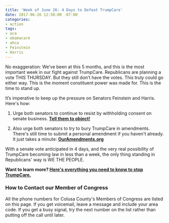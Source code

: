 ```yaml
---
title: 'Week of June 26: 4 Days to Defeat TrumpCare'
date: 2017-06-26 12:50:00 -07:00
categories:
- action
tags:
- aca
- obamacare
- ahca
- Feinstein
- Harris
---
```


No exaggeration: We’ve been at this 5 months, and this is the most important week in our fight against TrumpCare. Republicans are planning a vote THIS THURSDAY. But they still don’t have the votes. This truly could go either way. This is the moment constituent power was made for. This is the time to stand up.

It’s imperative to keep up the pressure on Senators Feinstein and Harris. Here's how:

1. Urge both senators to continue to resist by withholding consent on senate business. **[Tell them to object! ](https://www.indivisibleguide.com/resource/withholding-consent-filibuster-amendment-call-script/)**

2. Also urge both senators to try to bury TrumpCare in amendments. There's still time to submit a personal amendment if you haven't already. It just takes a minute: **[OurAmendments.org](https://www.ouramendments.org/)**

With a senate vote anticipated in 4 days, and the very real possibility of TrumpCare becoming law in less than a week, the only thing standing in Republicans' way is WE THE PEOPLE. 

**Want to learn more? [Here's everything you need to know to stop TrumpCare.](https://www.indivisibleguide.com/stop-trumpcare/)** 

### How to Contact our Member of Congress

All the phone numbers for Colusa County's Members of Congress are listed on this page. If you get voicemail, leave a message and include your area code. If you get a busy signal, try the next number on the list rather than putting off the call until later. 